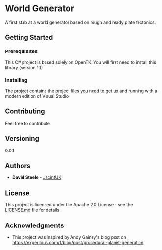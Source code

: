 # World Generator

A first stab at a world generator based on rough and ready plate tectonics.

## Getting Started

### Prerequisites

This C# project is based solely on OpenTK. You will first need to install this library (version 1.1)

### Installing

The project contains the project files you need to get up and running with a modern edition of Visual Studio

## Contributing

Feel free to contribute

## Versioning

0.0.1

## Authors

* **David Steele** - [JacintUK](https://github.com/JacintUK)


## License

This project is licensed under the Apache 2.0 License - see the [LICENSE.md](LICENSE.md) file for details

## Acknowledgments

* This project was inspired by Andy Gainey's blog post on https://experilous.com/1/blog/post/procedural-planet-generation
